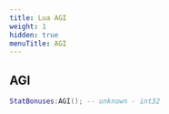 ```yaml
---
title: Lua AGI
weight: 1
hidden: true
menuTitle: AGI
---
```

## AGI
```lua
StatBonuses:AGI(); -- unknown - int32
```